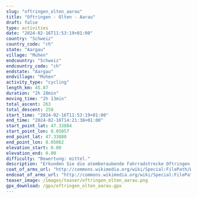 ```yaml
---
slug: "oftringen_olten_aarau"
title: "Oftringen - Olten - Aarau"
draft: false
type: activities
date: "2024-02-16T11:53:19+01:00"
country: "Schweiz"
country_code: "ch"
state: "Aargau"
village: "Muhen"
endcountry: "Schweiz"
endcountry_code: "ch"
endstate: "Aargau"
endvillage: "Muhen"
activity_type: "cycling"
length_km: 45.87
duration: "2h 28min"
moving_time: "2h 13min"
total_ascent: 263
total_descent: 258
start_time: "2024-02-16T11:53:19+01:00"
end_time: "2024-02-16T14:21:38+01:00"
start_point_lat: 47.33884
start_point_lon: 8.05057
end_point_lat: 47.33880
end_point_lon: 8.05062
elevation_start: 0.00
elevation_end: 0.00
difficulty: "Bewertung: mittel."
description: "Erkunden Sie die atemberaubende Fahrradstrecke Oftringen - Olten - Aarau von Muhen aus. Die 45,87 km lange Route führt durch malerische Landschaften mit insgesamt 263 m Auf- und 258 m Abstieg. Genießen Sie die Fahrt in 2h 28min, einschließlich Pausen"
coat_of_arms_url: "http://commons.wikimedia.org/wiki/Special:FilePath/Wappen%20Muhen%20AG.svg"
endcoat_of_arms_url: "http://commons.wikimedia.org/wiki/Special:FilePath/Wappen%20Muhen%20AG.svg"
teaser_image: /images/teaser/oftringen_olten_aarau.png
gpx_download: /gpx/oftringen_olten_aarau.gpx
---
```

